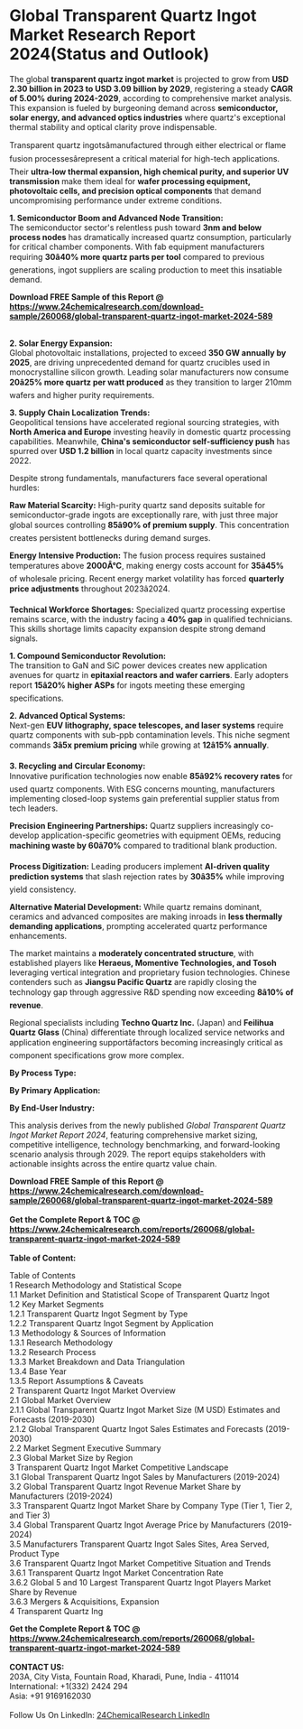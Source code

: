 <h1>Global Transparent Quartz Ingot Market Research Report 2024(Status and Outlook)</h1><p>The global <strong>transparent quartz ingot market</strong> is projected to grow from <strong>USD 2.30 billion in 2023 to USD 3.09 billion by 2029</strong>, registering a steady <strong>CAGR of 5.00% during 2024-2029</strong>, according to comprehensive market analysis. This expansion is fueled by burgeoning demand across <strong>semiconductor, solar energy, and advanced optics industries</strong> where quartz's exceptional thermal stability and optical clarity prove indispensable.</p><p>Transparent quartz ingotsâmanufactured through either electrical or flame fusion processesârepresent a critical material for high-tech applications. Their <strong>ultra-low thermal expansion, high chemical purity, and superior UV transmission</strong> make them ideal for <strong>wafer processing equipment, photovoltaic cells, and precision optical components</strong> that demand uncompromising performance under extreme conditions.</p><p><strong>1. Semiconductor Boom and Advanced Node Transition:</strong><br>
The semiconductor sector's relentless push toward <strong>3nm and below process nodes</strong> has dramatically increased quartz consumption, particularly for critical chamber components. With fab equipment manufacturers requiring <strong>30â40% more quartz parts per tool</strong> compared to previous generations, ingot suppliers are scaling production to meet this insatiable demand.</p><div><b>Download FREE Sample of this Report @ 
            <a href="https://www.24chemicalresearch.com/download-sample/260068/global-transparent-quartz-ingot-market-2024-589">
            https://www.24chemicalresearch.com/download-sample/260068/global-transparent-quartz-ingot-market-2024-589</a></b></div><br><p><strong>2. Solar Energy Expansion:</strong><br>
Global photovoltaic installations, projected to exceed <strong>350 GW annually by 2025</strong>, are driving unprecedented demand for quartz crucibles used in monocrystalline silicon growth. Leading solar manufacturers now consume <strong>20â25% more quartz per watt produced</strong> as they transition to larger 210mm wafers and higher purity requirements.</p><p><strong>3. Supply Chain Localization Trends:</strong><br>
Geopolitical tensions have accelerated regional sourcing strategies, with <strong>North America and Europe</strong> investing heavily in domestic quartz processing capabilities. Meanwhile, <strong>China's semiconductor self-sufficiency push</strong> has spurred over <strong>USD 1.2 billion</strong> in local quartz capacity investments since 2022.</p><p>Despite strong fundamentals, manufacturers face several operational hurdles:</p><p><strong>Raw Material Scarcity:</strong> High-purity quartz sand deposits suitable for semiconductor-grade ingots are exceptionally rare, with just three major global sources controlling <strong>85â90% of premium supply</strong>. This concentration creates persistent bottlenecks during demand surges.</p><p><strong>Energy Intensive Production:</strong> The fusion process requires sustained temperatures above <strong>2000Â°C</strong>, making energy costs account for <strong>35â45%</strong> of wholesale pricing. Recent energy market volatility has forced <strong>quarterly price adjustments</strong> throughout 2023â2024.</p><p><strong>Technical Workforce Shortages:</strong> Specialized quartz processing expertise remains scarce, with the industry facing a <strong>40% gap</strong> in qualified technicians. This skills shortage limits capacity expansion despite strong demand signals.</p><p><strong>1. Compound Semiconductor Revolution:</strong><br>
The transition to GaN and SiC power devices creates new application avenues for quartz in <strong>epitaxial reactors and wafer carriers</strong>. Early adopters report <strong>15â20% higher ASPs</strong> for ingots meeting these emerging specifications.</p><p><strong>2. Advanced Optical Systems:</strong><br>
Next-gen <strong>EUV lithography, space telescopes, and laser systems</strong> require quartz components with sub-ppb contamination levels. This niche segment commands <strong>3â5x premium pricing</strong> while growing at <strong>12â15% annually</strong>.</p><p><strong>3. Recycling and Circular Economy:</strong><br>
Innovative purification technologies now enable <strong>85â92% recovery rates</strong> for used quartz components. With ESG concerns mounting, manufacturers implementing closed-loop systems gain preferential supplier status from tech leaders.</p><p><strong>Precision Engineering Partnerships:</strong> Quartz suppliers increasingly co-develop application-specific geometries with equipment OEMs, reducing <strong>machining waste by 60â70%</strong> compared to traditional blank production.</p><p><strong>Process Digitization:</strong> Leading producers implement <strong>AI-driven quality prediction systems</strong> that slash rejection rates by <strong>30â35%</strong> while improving yield consistency.</p><p><strong>Alternative Material Development:</strong> While quartz remains dominant, ceramics and advanced composites are making inroads in <strong>less thermally demanding applications</strong>, prompting accelerated quartz performance enhancements.</p><p>The market maintains a <strong>moderately concentrated structure</strong>, with established players like <strong>Heraeus, Momentive Technologies, and Tosoh</strong> leveraging vertical integration and proprietary fusion technologies. Chinese contenders such as <strong>Jiangsu Pacific Quartz</strong> are rapidly closing the technology gap through aggressive R&amp;D spending now exceeding <strong>8â10% of revenue</strong>.</p><p>Regional specialists including <strong>Techno Quartz Inc.</strong> (Japan) and <strong>Feilihua Quartz Glass</strong> (China) differentiate through localized service networks and application engineering supportâfactors becoming increasingly critical as component specifications grow more complex.</p><p><strong>By Process Type:</strong></p><p><strong>By Primary Application:</strong></p><p><strong>By End-User Industry:</strong></p><p>This analysis derives from the newly published <em>Global Transparent Quartz Ingot Market Report 2024</em>, featuring comprehensive market sizing, competitive intelligence, technology benchmarking, and forward-looking scenario analysis through 2029. The report equips stakeholders with actionable insights across the entire quartz value chain.</p><div><b>Download FREE Sample of this Report @ 
            <a href="https://www.24chemicalresearch.com/download-sample/260068/global-transparent-quartz-ingot-market-2024-589">
            https://www.24chemicalresearch.com/download-sample/260068/global-transparent-quartz-ingot-market-2024-589</a></b></div><br><div><b>Get the Complete Report & TOC @ 
            <a href="https://www.24chemicalresearch.com/reports/260068/global-transparent-quartz-ingot-market-2024-589">
            https://www.24chemicalresearch.com/reports/260068/global-transparent-quartz-ingot-market-2024-589</a></b></div><br>
            <b>Table of Content:</b><p>Table of Contents<br />
1 Research Methodology and Statistical Scope<br />
1.1 Market Definition and Statistical Scope of Transparent Quartz Ingot<br />
1.2 Key Market Segments<br />
1.2.1 Transparent Quartz Ingot Segment by Type<br />
1.2.2 Transparent Quartz Ingot Segment by Application<br />
1.3 Methodology & Sources of Information<br />
1.3.1 Research Methodology<br />
1.3.2 Research Process<br />
1.3.3 Market Breakdown and Data Triangulation<br />
1.3.4 Base Year<br />
1.3.5 Report Assumptions & Caveats<br />
2 Transparent Quartz Ingot Market Overview<br />
2.1 Global Market Overview<br />
2.1.1 Global Transparent Quartz Ingot Market Size (M USD) Estimates and Forecasts (2019-2030)<br />
2.1.2 Global Transparent Quartz Ingot Sales Estimates and Forecasts (2019-2030)<br />
2.2 Market Segment Executive Summary<br />
2.3 Global Market Size by Region<br />
3 Transparent Quartz Ingot Market Competitive Landscape<br />
3.1 Global Transparent Quartz Ingot Sales by Manufacturers (2019-2024)<br />
3.2 Global Transparent Quartz Ingot Revenue Market Share by Manufacturers (2019-2024)<br />
3.3 Transparent Quartz Ingot Market Share by Company Type (Tier 1, Tier 2, and Tier 3)<br />
3.4 Global Transparent Quartz Ingot Average Price by Manufacturers (2019-2024)<br />
3.5 Manufacturers Transparent Quartz Ingot Sales Sites, Area Served, Product Type<br />
3.6 Transparent Quartz Ingot Market Competitive Situation and Trends<br />
3.6.1 Transparent Quartz Ingot Market Concentration Rate<br />
3.6.2 Global 5 and 10 Largest Transparent Quartz Ingot Players Market Share by Revenue<br />
3.6.3 Mergers & Acquisitions, Expansion<br />
4 Transparent Quartz Ing</p><div><b>Get the Complete Report & TOC @ 
            <a href="https://www.24chemicalresearch.com/reports/260068/global-transparent-quartz-ingot-market-2024-589">
            https://www.24chemicalresearch.com/reports/260068/global-transparent-quartz-ingot-market-2024-589</a></b></div><br><b>CONTACT US:</b><br>
            203A, City Vista, Fountain Road, Kharadi, Pune, India - 411014<br>
            International: +1(332) 2424 294<br>
            Asia: +91 9169162030 <br><br>
            Follow Us On LinkedIn: <a href="https://www.linkedin.com/company/24chemicalresearch/">24ChemicalResearch LinkedIn</a>